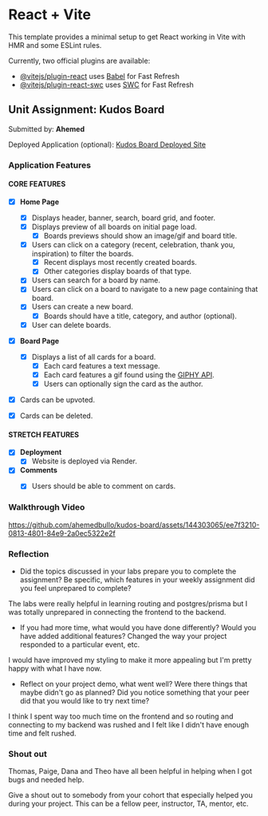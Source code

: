 # React + Vite

This template provides a minimal setup to get React working in Vite with HMR and some ESLint rules.

Currently, two official plugins are available:

- [@vitejs/plugin-react](https://github.com/vitejs/vite-plugin-react/blob/main/packages/plugin-react/README.md) uses [Babel](https://babeljs.io/) for Fast Refresh
- [@vitejs/plugin-react-swc](https://github.com/vitejs/vite-plugin-react-swc) uses [SWC](https://swc.rs/) for Fast Refresh

## Unit Assignment: Kudos Board

Submitted by: **Ahemed**

Deployed Application (optional): [Kudos Board Deployed Site](https://kudos-board-1-yaiw.onrender.com/)

### Application Features

#### CORE FEATURES

- [X] **Home Page**
  - [x] Displays header, banner, search, board grid, and footer.
  - [x] Displays preview of all boards on initial page load.
    - [x] Boards previews should show an image/gif and board title.
  - [x] Users can click on a category (recent, celebration, thank you, inspiration) to filter the boards.
    - [x] Recent displays most recently created boards.
    - [x] Other categories display boards of that type.
  - [x] Users can search for a board by name.
  - [x] Users can click on a board to navigate to a new page containing that board.
  - [x] Users can create a new board.
    - [x] Boards should have a title, category, and author (optional).
  - [x] User can delete boards.
  
- [x] **Board Page**
  - [x] Displays a list of all cards for a board.
    -  [x] Each card features a text message.
    -  [x] Each card features a gif found using the [GIPHY API](https://developers.giphy.com/docs/api/).
    -  [x] Users can optionally sign the card as the author.  
-   [x] Cards can be upvoted.
-   [x] Cards can be deleted.


#### STRETCH FEATURES

- [x] **Deployment**
  - [x] Website is deployed via Render.
- [x] **Comments**
  - [x] Users should be able to comment on cards.


### Walkthrough Video


https://github.com/ahemedbullo/kudos-board/assets/144303065/ee7f3210-0813-4801-84e9-2a0ec5322e2f

### Reflection

* Did the topics discussed in your labs prepare you to complete the assignment? Be specific, which features in your weekly assignment did you feel unprepared to complete?

The labs were really helpful in learning routing and postgres/prisma but I was totally unprepared in connecting the frontend to the backend.

* If you had more time, what would you have done differently? Would you have added additional features? Changed the way your project responded to a particular event, etc.
  
I would have improved my styling to make it more appealing but I'm pretty happy with what I have now. 

* Reflect on your project demo, what went well? Were there things that maybe didn't go as planned? Did you notice something that your peer did that you would like to try next time?

I think I spent way too much time on the frontend and so routing and connecting to my backend was rushed and I felt like I didn't have enough time and felt rushed.


### Shout out
Thomas, Paige, Dana and Theo have all been helpful in helping when I got bugs and needed help.

Give a shout out to somebody from your cohort that especially helped you during your project. This can be a fellow peer, instructor, TA, mentor, etc.
